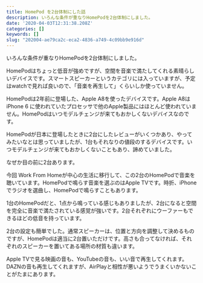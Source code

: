 ```yaml
---
title: HomePod を2台体制にした話
description: いろんな条件が重なりHomePodを2台体制にしました。
date: '2020-04-03T12:31:38.208Z'
categories: []
keywords: []
slug: "202004-ae79ca2c-eca2-4836-a749-4c09bb9e916d"
---
```

いろんな条件が重なりHomePodを2台体制にしました。

HomePodはちょっと低音が強めですが、空間を音楽で満たしてくれる素晴らしいデバイスです。スマートスピーカーというカテゴリには入っていますが、予定はwatchで見れば良いので、「音楽を再生して」くらいしか使っていません。

HomePodは2年前に登場した、Apple A8を使ったデバイスです。Apple A8は iPhone 6 に使われていたプロセッサで他のApple製品にはほとんど使われていません。HomePodはいつモデルチェンジが来てもおかしくないデバイスなのです。

HomePodが日本に登場したときに2台にしたレビューがいくつかあり、やってみたいなとは思っていましたが、1台もそれなりの値段のするデバイスです。いつモデルチェンジが来てもおかしくないこともあり、諦めていました。

なぜか目の前に2台あります。

今回 Work From Homeが中心の生活に移行して、この2台のHomePodで音楽を聴いています。HomePodで鳴らす音楽を選ぶのはApple TVです。時折、iPhoneでラジオを選曲し、HomePodで鳴らすこともあります。

1台のHomePodだと、1点から鳴っている感じもありましたが、2台になると空間を完全に音楽で満たされている感覚が強いです。2台それぞれにウーファーもできるほどの低音を持っています。

2台の設定も簡単でした。通常スピーカーは、位置と方向を調整して決めるものですが、HomePodは適当に2台置いただけです。高さも合ってなければ、それぞれのスピーカーを置いてある場所の材質も違います。

Apple TVで見る映画の音も、YouTubeの音も、いい音で再生してくれます。DAZNの音も再生してくれますが、AirPlayと相性が悪いようでうまくいかないことがたまにあります。